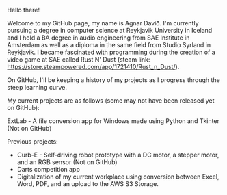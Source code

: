 Hello there!

Welcome to my GitHub page, my name is Agnar Davíð. 
I'm currently pursuing a degree in computer science at Reykjavik University in Iceland and I hold a BA degree in audio engineering from SAE Institute in Amsterdam as well as a diploma in the same field from Studio Syrland in Reykjavik. 
I became fascinated with programming during the creation of a video game at SAE called Rust N' Dust (steam link: https://store.steampowered.com/app/1721410/Rust_n_Dust/). 

On GitHub, I'll be keeping a history of my projects as I progress through the steep learning curve.


My current projects are as follows (some may not have been released yet on GitHub):

ExtLab - A file conversion app for Windows made using Python and Tkinter (Not on GitHub)


Previous projects:
* Curb-E - Self-driving robot prototype with a DC motor, a stepper motor, and an RGB sensor (Not on GitHub)
* Darts competition app
* Digitalization of my current workplace using conversion between Excel, Word, PDF, and an upload to the AWS S3 Storage.
